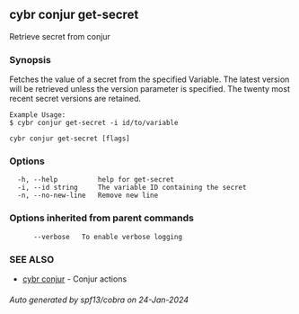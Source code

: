 ## cybr conjur get-secret

Retrieve secret from conjur

### Synopsis

Fetches the value of a secret from the specified Variable. 
	The latest version will be retrieved unless the version parameter is specified. 
	The twenty most recent secret versions are retained.
	
	Example Usage:
	$ cybr conjur get-secret -i id/to/variable

```
cybr conjur get-secret [flags]
```

### Options

```
  -h, --help          help for get-secret
  -i, --id string     The variable ID containing the secret
  -n, --no-new-line   Remove new line
```

### Options inherited from parent commands

```
      --verbose   To enable verbose logging
```

### SEE ALSO

* [cybr conjur](cybr_conjur.md)	 - Conjur actions

###### Auto generated by spf13/cobra on 24-Jan-2024

